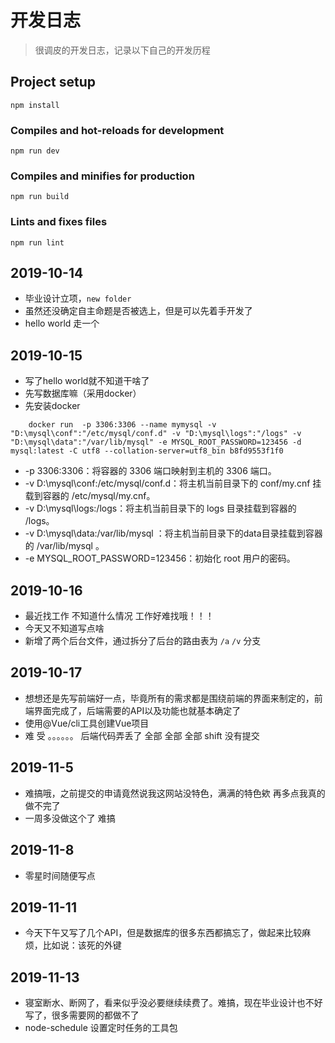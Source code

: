 # 开发日志

> 很调皮的开发日志，记录以下自己的开发历程

## Project setup

```shell
npm install
```

### Compiles and hot-reloads for development

```shell
npm run dev
```

### Compiles and minifies for production

```shell
npm run build
```

### Lints and fixes files

```shell
npm run lint
```

## 2019-10-14

- 毕业设计立项，`new folder`
- 虽然还没确定自主命题是否被选上，但是可以先着手开发了
- hello world 走一个

## 2019-10-15

- 写了hello world就不知道干啥了
- 先写数据库嘛（采用docker）
- 先安装docker

``` shell
    docker run  -p 3306:3306 --name mymysql -v "D:\mysql\conf":"/etc/mysql/conf.d" -v "D:\mysql\logs":"/logs" -v "D:\mysql\data":"/var/lib/mysql" -e MYSQL_ROOT_PASSWORD=123456 -d mysql:latest -C utf8 --collation-server=utf8_bin b8fd9553f1f0
```

- -p 3306:3306：将容器的 3306 端口映射到主机的 3306 端口。
- -v D:\mysql\conf:/etc/mysql/conf.d：将主机当前目录下的 conf/my.cnf 挂载到容器的 /etc/mysql/my.cnf。
- -v D:\mysql\logs:/logs：将主机当前目录下的 logs 目录挂载到容器的 /logs。
- -v D:\mysql\data:/var/lib/mysql ：将主机当前目录下的data目录挂载到容器的 /var/lib/mysql 。
- -e MYSQL_ROOT_PASSWORD=123456：初始化 root 用户的密码。

## 2019-10-16

- 最近找工作 不知道什么情况   工作好难找哦！！！
- 今天又不知道写点啥
- 新增了两个后台文件，通过拆分了后台的路由表为  `/a`   `/v` 分支

## 2019-10-17

- 想想还是先写前端好一点，毕竟所有的需求都是围绕前端的界面来制定的，前端界面完成了，后端需要的API以及功能也就基本确定了
- 使用@Vue/cli工具创建Vue项目
- 难  受    。。。。。。        后端代码弄丢了     全部   全部   全部    shift  没有提交

## 2019-11-5

- 难搞哦，之前提交的申请竟然说我这网站没特色，满满的特色欸    再多点我真的做不完了
- 一周多没做这个了   难搞

## 2019-11-8

- 零星时间随便写点

## 2019-11-11

- 今天下午又写了几个API，但是数据库的很多东西都搞忘了，做起来比较麻烦，比如说：该死的外键

## 2019-11-13

- 寝室断水、断网了，看来似乎没必要继续续费了。难搞，现在毕业设计也不好写了，很多需要网的都做不了
- node-schedule  设置定时任务的工具包
